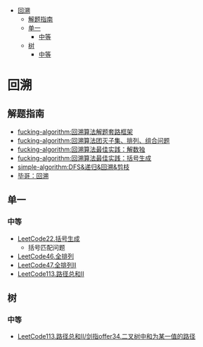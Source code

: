 <!-- TOC -->

- [回溯](#回溯)
  - [解题指南](#解题指南)
  - [单一](#单一)
    - [中等](#中等)
  - [树](#树)
    - [中等](#中等-1)

<!-- /TOC -->
# 回溯
## 解题指南
  - [fucking-algorithm:回溯算法解题套路框架](https://labuladong.gitbook.io/algo/di-ling-zhang-bi-du-xi-lie/hui-su-suan-fa-xiang-jie-xiu-ding-ban)
  - [fucking-algorithm:回溯算法团灭子集、排列、组合问题](https://labuladong.gitbook.io/algo/suan-fa-si-wei-xi-lie/zi-ji-pai-lie-zu-he)
  - [fucking-algorithm:回溯算法最佳实践：解数独](https://labuladong.gitbook.io/algo/suan-fa-si-wei-xi-lie/sudoku)
  - [fucking-algorithm:回溯算法最佳实践：括号生成](https://labuladong.gitbook.io/algo/suan-fa-si-wei-xi-lie/he-fa-kuo-hao-sheng-cheng)
  - [simple-algorithm:DFS&递归&回溯&剪枝](https://github.com/muyids/simple-algorithm/blob/master/chapter/DFS%E5%92%8C%E5%9B%9E%E6%BA%AF.md)
  - [毕哥：回溯](https://github.com/BarryBean/AlgorithmNotes/blob/master/%E5%9B%9E%E6%BA%AF/%E5%9B%9E%E6%BA%AF.md)
## 单一
### 中等
- [LeetCode22.括号生成](https://leetcode-cn.com/problems/generate-parentheses/)
  - 括号匹配问题
- [LeetCode46.全排列](https://leetcode-cn.com/problems/permutations/)
- [LeetCode47.全排列II](https://leetcode-cn.com/problems/permutations-ii/)
- [LeetCode113.路径总和II](https://leetcode-cn.com/problems/path-sum-ii/)
## 树
### 中等
- [LeetCode113.路径总和II/剑指offer34.二叉树中和为某一值的路径](https://leetcode-cn.com/problems/path-sum-ii/)